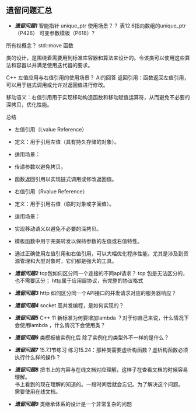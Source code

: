 ## 遗留问题汇总


- ***遗留问题1*** 
智能指针 unique_ptr 使用场景？？ 表12.6指向数组的unique_ptr （P426）
可变参数模板（P618）?

 所有权概念？ std::move 函数 

 类的设计，是围绕着需要用到标准库容器和算法来设计的。令该类可以使用这些算法和容器以并满足使用迭代器的要求。

 C++ 左值应用与右值引用的使用场景？
Ai的回答
 返回引用：函数返回左值引用，可以用于链式调用或允许对返回值进行修改。

 移动语义：右值引用用于实现移动构造函数和移动赋值运算符，从而避免不必要的深拷贝，优化性能。

总结
- 左值引用（Lvalue Reference）
- 定义：用于引用左值（具有持久存储的对象）。
- 适用场景：
- 传递参数以避免拷贝。
- 函数返回引用以实现链式调用或修改返回值。
- 右值引用（Rvalue Reference）
- 定义：用于引用右值（临时对象或字面值）。
- 适用场景：
- 实现移动语义以避免不必要的深拷贝。
- 模板函数中用于完美转发以保持参数的左值或右值特性。
- 通过正确使用左值引用和右值引用，可以大幅优化程序性能，尤其是涉及到资源管理和大型对象时，它们都是强大的工具。  


- ***遗留问题2*** 
tcp包如何区分同一个连接的不同api请求？
tcp 包是无法区分的，也不需要区分；
http属于应用层协议，有完整的协议格式

- ***遗留问题3*** 
http 如何区分同一个API接口的并发请求对应的服务器响应？

- ***遗留问题4*** 
socket 高并发编程，是如何实现的？


- ***遗留问题5*** 
C++ 11 新标准为何要增加lambda ？对于你自己来说，什么情况下会使用lambda  ，什么情况下会使用类？


- ***遗留问题6*** 
 类模板被实例化后 除了实例化的类型外不一样的是什么？ 


- ***遗留问题7*** 
   15.7.1节练习 练习15.24：那种类需要虚析构函数？虚析构函数必须执行什么样的操作？


- ***遗留问题8*** 
把书上的内容与在线文档对应理解，这样子在查看文档的时候容易理解。    
书上看到的现在理解的知道的。一段时间后就会忘记。为了解决这个问题。<br>需要使用在线文档。


- ***遗留问题9*** 
类继承体系的设计是一个非常复杂的问题

